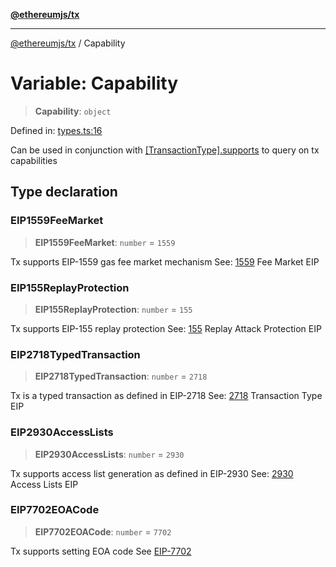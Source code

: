 [**@ethereumjs/tx**](../README.md)

***

[@ethereumjs/tx](../README.md) / Capability

# Variable: Capability

> **Capability**: `object`

Defined in: [types.ts:16](https://github.com/ethereumjs/ethereumjs-monorepo/blob/master/packages/tx/src/types.ts#L16)

Can be used in conjunction with [\[TransactionType\].supports](../interfaces/Transaction.md)
to query on tx capabilities

## Type declaration

### EIP1559FeeMarket

> **EIP1559FeeMarket**: `number` = `1559`

Tx supports EIP-1559 gas fee market mechanism
See: [1559](https://eips.ethereum.org/EIPS/eip-1559) Fee Market EIP

### EIP155ReplayProtection

> **EIP155ReplayProtection**: `number` = `155`

Tx supports EIP-155 replay protection
See: [155](https://eips.ethereum.org/EIPS/eip-155) Replay Attack Protection EIP

### EIP2718TypedTransaction

> **EIP2718TypedTransaction**: `number` = `2718`

Tx is a typed transaction as defined in EIP-2718
See: [2718](https://eips.ethereum.org/EIPS/eip-2718) Transaction Type EIP

### EIP2930AccessLists

> **EIP2930AccessLists**: `number` = `2930`

Tx supports access list generation as defined in EIP-2930
See: [2930](https://eips.ethereum.org/EIPS/eip-2930) Access Lists EIP

### EIP7702EOACode

> **EIP7702EOACode**: `number` = `7702`

Tx supports setting EOA code
See [EIP-7702](https://eips.ethereum.org/EIPS/eip-7702)
